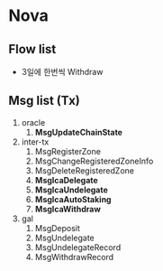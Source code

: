 # Nova

## Flow list
* 3일에 한번씩 Withdraw


## Msg list (Tx)
1. oracle
    1. **MsgUpdateChainState**
2. inter-tx
    1. MsgRegisterZone
    2. MsgChangeRegisteredZoneInfo
    3. MsgDeleteRegisteredZone
    4. **MsgIcaDelegate**
    5. **MsgIcaUndelegate**
    6. **MsgIcaAutoStaking**
    7. **MsgIcaWithdraw**
3. gal
    1. MsgDeposit
    2. MsgUndelegate
    3. MsgUndelegateRecord
    4. MsgWithdrawRecord